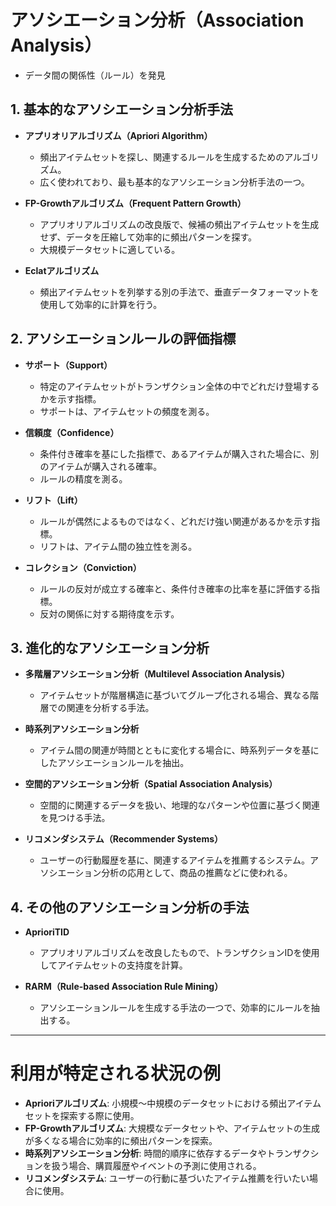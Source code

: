 # アソシエーション分析（Association Analysis）
- データ間の関係性（ルール）を発見

## 1. 基本的なアソシエーション分析手法

- **アプリオリアルゴリズム（Apriori Algorithm）**  
  - 頻出アイテムセットを探し、関連するルールを生成するためのアルゴリズム。  
  - 広く使われており、最も基本的なアソシエーション分析手法の一つ。

- **FP-Growthアルゴリズム（Frequent Pattern Growth）**  
  - アプリオリアルゴリズムの改良版で、候補の頻出アイテムセットを生成せず、データを圧縮して効率的に頻出パターンを探す。  
  - 大規模データセットに適している。

- **Eclatアルゴリズム**  
  - 頻出アイテムセットを列挙する別の手法で、垂直データフォーマットを使用して効率的に計算を行う。

## 2. アソシエーションルールの評価指標

- **サポート（Support）**  
  - 特定のアイテムセットがトランザクション全体の中でどれだけ登場するかを示す指標。  
  - サポートは、アイテムセットの頻度を測る。

- **信頼度（Confidence）**  
  - 条件付き確率を基にした指標で、あるアイテムが購入された場合に、別のアイテムが購入される確率。  
  - ルールの精度を測る。

- **リフト（Lift）**  
  - ルールが偶然によるものではなく、どれだけ強い関連があるかを示す指標。  
  - リフトは、アイテム間の独立性を測る。

- **コレクション（Conviction）**  
  - ルールの反対が成立する確率と、条件付き確率の比率を基に評価する指標。  
  - 反対の関係に対する期待度を示す。

## 3. 進化的なアソシエーション分析

- **多階層アソシエーション分析（Multilevel Association Analysis）**  
  - アイテムセットが階層構造に基づいてグループ化される場合、異なる階層での関連を分析する手法。

- **時系列アソシエーション分析**  
  - アイテム間の関連が時間とともに変化する場合に、時系列データを基にしたアソシエーションルールを抽出。

- **空間的アソシエーション分析（Spatial Association Analysis）**  
  - 空間的に関連するデータを扱い、地理的なパターンや位置に基づく関連を見つける手法。

- **リコメンダシステム（Recommender Systems）**  
  - ユーザーの行動履歴を基に、関連するアイテムを推薦するシステム。アソシエーション分析の応用として、商品の推薦などに使われる。

## 4. その他のアソシエーション分析の手法

- **AprioriTID**  
  - アプリオリアルゴリズムを改良したもので、トランザクションIDを使用してアイテムセットの支持度を計算。

- **RARM（Rule-based Association Rule Mining）**  
  - アソシエーションルールを生成する手法の一つで、効率的にルールを抽出する。

---

# 利用が特定される状況の例

- **Aprioriアルゴリズム**: 小規模～中規模のデータセットにおける頻出アイテムセットを探索する際に使用。
- **FP-Growthアルゴリズム**: 大規模なデータセットや、アイテムセットの生成が多くなる場合に効率的に頻出パターンを探索。
- **時系列アソシエーション分析**: 時間的順序に依存するデータやトランザクションを扱う場合、購買履歴やイベントの予測に使用される。
- **リコメンダシステム**: ユーザーの行動に基づいたアイテム推薦を行いたい場合に使用。

